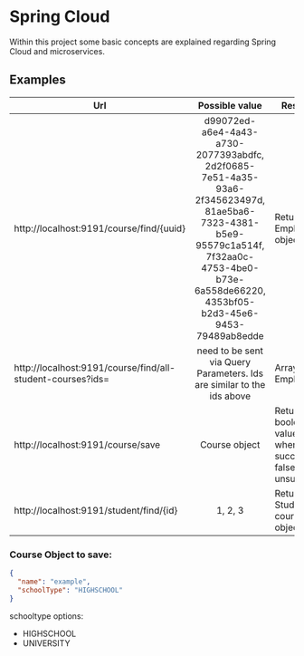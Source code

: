 # Spring Cloud

Within this project some basic concepts are explained regarding Spring Cloud and microservices.

## Examples

| Url      |      Possible value   |      Response   |
|----------|:---------------------:|------------------|
|http://localhost:9191/course/find/{uuid} | d99072ed-a6e4-4a43-a730-2077393abdfc, 2d2f0685-7e51-4a35-93a6-2f345623497d, 81ae5ba6-7323-4381-b5e9-95579c1a514f, 7f32aa0c-4753-4be0-b73e-6a558de66220, 4353bf05-b2d3-45e6-9453-79489ab8edde | Returns Employee object |
|http://localhost:9191/course/find/all-student-courses?ids= | need to be sent via Query Parameters. Ids are similar to the ids above  | Array of Employees |
|http://localhost:9191/course/save |  Course object | Returns boolean value. True when successful, false when unsuccessful |
|http://localhost:9191/student/find/{id} |  1, 2, 3 | Returns Student with course object |

### Course Object to save:

```JSON
{
  "name": "example",
  "schoolType": "HIGHSCHOOL"
}
```

schooltype options:

- HIGHSCHOOL
- UNIVERSITY
